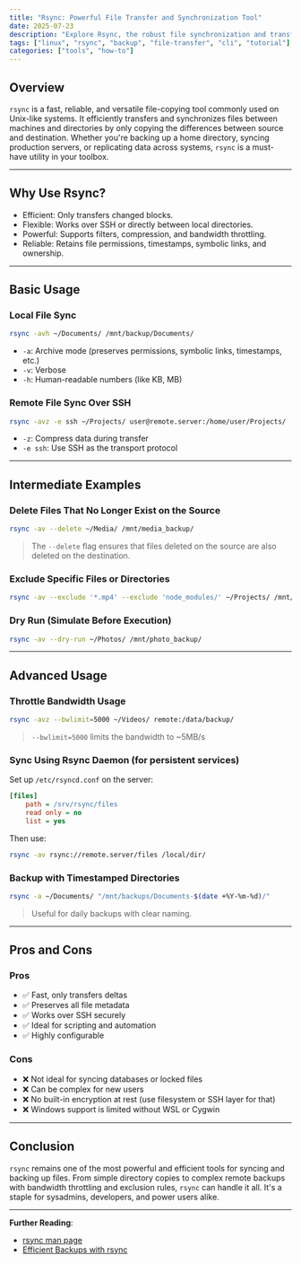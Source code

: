 ```yaml
---
title: "Rsync: Powerful File Transfer and Synchronization Tool"
date: 2025-07-23
description: "Explore Rsync, the robust file synchronization and transfer utility. Learn basic to advanced usage with practical examples, and review its pros and cons."
tags: ["linux", "rsync", "backup", "file-transfer", "cli", "tutorial"]
categories: ["tools", "how-to"]
---
```


## Overview

`rsync` is a fast, reliable, and versatile file-copying tool commonly used on Unix-like systems. It efficiently transfers and synchronizes files between machines and directories by only copying the differences between source and destination. Whether you're backing up a home directory, syncing production servers, or replicating data across systems, `rsync` is a must-have utility in your toolbox.

---

## Why Use Rsync?

- Efficient: Only transfers changed blocks.
- Flexible: Works over SSH or directly between local directories.
- Powerful: Supports filters, compression, and bandwidth throttling.
- Reliable: Retains file permissions, timestamps, symbolic links, and ownership.

---

## Basic Usage

### Local File Sync

```bash
rsync -avh ~/Documents/ /mnt/backup/Documents/
```

- `-a`: Archive mode (preserves permissions, symbolic links, timestamps, etc.)
- `-v`: Verbose
- `-h`: Human-readable numbers (like KB, MB)

### Remote File Sync Over SSH

```bash
rsync -avz -e ssh ~/Projects/ user@remote.server:/home/user/Projects/
```

- `-z`: Compress data during transfer
- `-e ssh`: Use SSH as the transport protocol

---

## Intermediate Examples

### Delete Files That No Longer Exist on the Source

```bash
rsync -av --delete ~/Media/ /mnt/media_backup/
```

> The `--delete` flag ensures that files deleted on the source are also deleted on the destination.

### Exclude Specific Files or Directories

```bash
rsync -av --exclude '*.mp4' --exclude 'node_modules/' ~/Projects/ /mnt/backup/
```

### Dry Run (Simulate Before Execution)

```bash
rsync -av --dry-run ~/Photos/ /mnt/photo_backup/
```

---

## Advanced Usage

### Throttle Bandwidth Usage

```bash
rsync -avz --bwlimit=5000 ~/Videos/ remote:/data/backup/
```

> `--bwlimit=5000` limits the bandwidth to ~5MB/s

### Sync Using Rsync Daemon (for persistent services)

Set up `/etc/rsyncd.conf` on the server:

```ini
[files]
    path = /srv/rsync/files
    read only = no
    list = yes
```

Then use:

```bash
rsync -av rsync://remote.server/files /local/dir/
```

### Backup with Timestamped Directories

```bash
rsync -a ~/Documents/ "/mnt/backups/Documents-$(date +%Y-%m-%d)/"
```

> Useful for daily backups with clear naming.

---

## Pros and Cons

### Pros

- ✅ Fast, only transfers deltas
- ✅ Preserves all file metadata
- ✅ Works over SSH securely
- ✅ Ideal for scripting and automation
- ✅ Highly configurable

### Cons

- ❌ Not ideal for syncing databases or locked files
- ❌ Can be complex for new users
- ❌ No built-in encryption at rest (use filesystem or SSH layer for that)
- ❌ Windows support is limited without WSL or Cygwin

---

## Conclusion

`rsync` remains one of the most powerful and efficient tools for syncing and backing up files. From simple directory copies to complex remote backups with bandwidth throttling and exclusion rules, `rsync` can handle it all. It's a staple for sysadmins, developers, and power users alike.

---

**Further Reading**:

- [rsync man page](https://linux.die.net/man/1/rsync)
- [Efficient Backups with rsync](https://wiki.archlinux.org/title/rsync)
